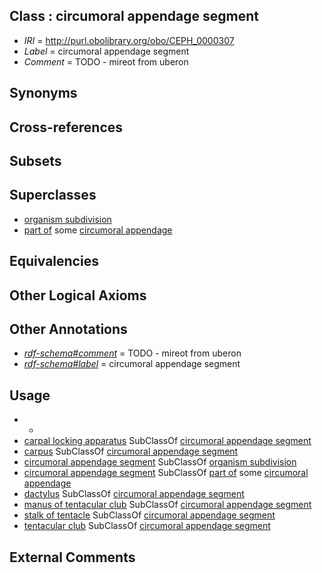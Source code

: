 
## Class : circumoral appendage segment

 * *IRI* = http://purl.obolibrary.org/obo/CEPH_0000307
 * *Label* = circumoral appendage segment
 * *Comment* = TODO - mireot from uberon

## Synonyms


## Cross-references


## Subsets


## Superclasses

 * [organism subdivision](../../UBERON/75/UBERON_0000475.md)
 * [part of](../../BFO/50/BFO_0000050.md) some [circumoral appendage](../../CEPH/08/CEPH_0000308.md)

## Equivalencies


## Other Logical Axioms


## Other Annotations

 * *[rdf-schema#comment](../../nt/rdf-schema#comment.md)* = TODO - mireot from uberon
 * *[rdf-schema#label](../../el/rdf-schema#label.md)* = circumoral appendage segment

## Usage

 * -
 * [carpal locking apparatus](../../CEPH/54/CEPH_0000054.md) SubClassOf [circumoral appendage segment](../../CEPH/07/CEPH_0000307.md)
 * [carpus](../../CEPH/53/CEPH_0000053.md) SubClassOf [circumoral appendage segment](../../CEPH/07/CEPH_0000307.md)
 * [circumoral appendage segment](../../CEPH/07/CEPH_0000307.md) SubClassOf [organism subdivision](../../UBERON/75/UBERON_0000475.md)
 * [circumoral appendage segment](../../CEPH/07/CEPH_0000307.md) SubClassOf [part of](../../BFO/50/BFO_0000050.md) some [circumoral appendage](../../CEPH/08/CEPH_0000308.md)
 * [dactylus](../../CEPH/83/CEPH_0000083.md) SubClassOf [circumoral appendage segment](../../CEPH/07/CEPH_0000307.md)
 * [manus of tentacular club](../../CEPH/62/CEPH_0000162.md) SubClassOf [circumoral appendage segment](../../CEPH/07/CEPH_0000307.md)
 * [stalk of tentacle](../../CEPH/40/CEPH_0000240.md) SubClassOf [circumoral appendage segment](../../CEPH/07/CEPH_0000307.md)
 * [tentacular club](../../CEPH/91/CEPH_0000291.md) SubClassOf [circumoral appendage segment](../../CEPH/07/CEPH_0000307.md)

## External Comments

